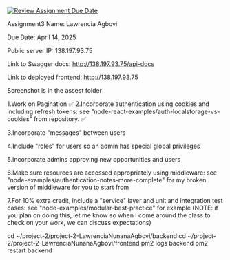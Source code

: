 [![Review Assignment Due Date](https://classroom.github.com/assets/deadline-readme-button-22041afd0340ce965d47ae6ef1cefeee28c7c493a6346c4f15d667ab976d596c.svg)](https://classroom.github.com/a/I3LuwWFf)



Assignment3
Name: Lawrencia Agbovi

Due Date: April 14, 2025

Public server IP: 138.197.93.75

Link to Swagger docs: http://138.197.93.75/api-docs

Link to deployed frontend: http://138.197.93.75


Screenshot is in the assest folder

1.Work on Pagination ✅
2.Incorporate authentication using cookies and including refresh tokens: see "node-react-examples/auth-localstorage-vs-cookies" from repository. ✅

3.Incorporate "messages" between users

4.Include "roles" for users so an admin has special global privileges 

5.Incorporate admins approving new opportunities and users

6.Make sure resources are accessed appropriately using middleware: see "node-examples/authentication-notes-more-complete" for my broken version of middleware for you to start from

7.For 10% extra credit, include a "service" layer and unit and integration test cases: see "node-examples/modular-best-practice" for example (NOTE: if you plan on doing this, let me know so when I come around the class to check on your work, we can discuss expectations)








cd ~/project-2/project-2-LawrenciaNunanaAgbovi/backend
cd ~/project-2/project-2-LawrenciaNunanaAgbovi/frontend
pm2 logs backend
pm2 restart backend
